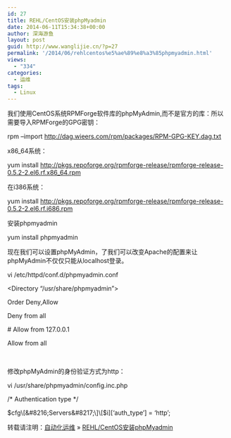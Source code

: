 ```yaml
---
id: 27
title: REHL/CentOS安装phpMyadmin
date: 2014-06-11T15:34:38+00:00
author: 深海游鱼
layout: post
guid: http://www.wanglijie.cn/?p=27
permalink: '/2014/06/rehlcentos%e5%ae%89%e8%a3%85phpmyadmin.html'
views:
  - "334"
categories:
  - 运维
tags:
  - Linux
---
```

我们使用CentOS系统RPMForge软件库的phpMyAdmin,而不是官方的库：所以需要导入RPMForge的GPG密钥：
  
rpm &#8211;import http://dag.wieers.com/rpm/packages/RPM-GPG-KEY.dag.txt
  
x86_64系统：
  
yum install http://pkgs.repoforge.org/rpmforge-release/rpmforge-release-0.5.2-2.el6.rf.x86_64.rpm

在i386系统：
  
yum install http://pkgs.repoforge.org/rpmforge-release/rpmforge-release-0.5.2-2.el6.rf.i686.rpm<!--more-->

安装phpmyadmin
  
yum install phpmyadmin

现在我们可以设置phpMyAdmin，了我们可以改变Apache的配置来让phpMyAdmin不仅仅只能从localhost登录。

vi /etc/httpd/conf.d/phpmyadmin.conf

<Directory &#8220;/usr/share/phpmyadmin&#8221;>
  
Order Deny,Allow
  
Deny from all
  
\# Allow from 127.0.0.1
  
Allow from all
  
</Directory>

&nbsp;

修改phpMyAdmin的身份验证方式为http：
  
vi /usr/share/phpmyadmin/config.inc.php

/\* Authentication type \*/
  
$cfg\[&#8216;Servers&#8217;\]\[$i\][&#8216;auth_type&#8217;] = &#8216;http&#8217;;

转载请注明：[自动化运维](http://www.wanglijie.cn) &raquo; [REHL/CentOS安装phpMyadmin](http://www.wanglijie.cn/2014/06/rehlcentos%e5%ae%89%e8%a3%85phpmyadmin.html)